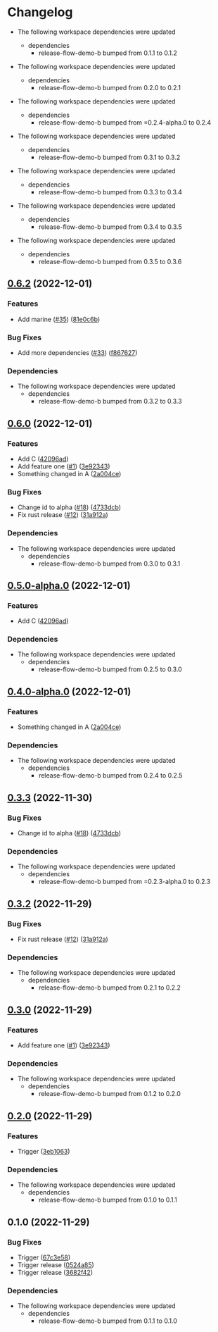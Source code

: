 # Changelog

* The following workspace dependencies were updated
  * dependencies
    * release-flow-demo-b bumped from 0.1.1 to 0.1.2

* The following workspace dependencies were updated
  * dependencies
    * release-flow-demo-b bumped from 0.2.0 to 0.2.1

* The following workspace dependencies were updated
  * dependencies
    * release-flow-demo-b bumped from =0.2.4-alpha.0 to 0.2.4

* The following workspace dependencies were updated
  * dependencies
    * release-flow-demo-b bumped from 0.3.1 to 0.3.2

* The following workspace dependencies were updated
  * dependencies
    * release-flow-demo-b bumped from 0.3.3 to 0.3.4

* The following workspace dependencies were updated
  * dependencies
    * release-flow-demo-b bumped from 0.3.4 to 0.3.5

* The following workspace dependencies were updated
  * dependencies
    * release-flow-demo-b bumped from 0.3.5 to 0.3.6

## [0.6.2](https://github.com/fluencelabs/release-flow-demo/compare/release-flow-demo-a-v0.6.1...release-flow-demo-a-v0.6.2) (2022-12-01)


### Features

* Add marine ([#35](https://github.com/fluencelabs/release-flow-demo/issues/35)) ([81e0c6b](https://github.com/fluencelabs/release-flow-demo/commit/81e0c6b516205e346950556716a099e3d56c3e4d))


### Bug Fixes

* Add more dependencies ([#33](https://github.com/fluencelabs/release-flow-demo/issues/33)) ([f867627](https://github.com/fluencelabs/release-flow-demo/commit/f867627c3fa6787da764d602369b79cf8796383f))


### Dependencies

* The following workspace dependencies were updated
  * dependencies
    * release-flow-demo-b bumped from 0.3.2 to 0.3.3

## [0.6.0](https://github.com/fluencelabs/release-flow-demo/compare/release-flow-demo-a-v0.5.0...release-flow-demo-a-v0.6.0) (2022-12-01)


### Features

* Add C ([42096ad](https://github.com/fluencelabs/release-flow-demo/commit/42096ad81ea2ded2f50c7ebfe8434c743dc6375b))
* Add feature one ([#1](https://github.com/fluencelabs/release-flow-demo/issues/1)) ([3e92343](https://github.com/fluencelabs/release-flow-demo/commit/3e923430ee160178a82a431b6b572c1900953d06))
* Something changed in A ([2a004ce](https://github.com/fluencelabs/release-flow-demo/commit/2a004ce9049cd90e221387f7c054356640688f3f))


### Bug Fixes

* Change id to alpha ([#18](https://github.com/fluencelabs/release-flow-demo/issues/18)) ([4733dcb](https://github.com/fluencelabs/release-flow-demo/commit/4733dcb774e602c866fcdb28ebb286e9cec72be5))
* Fix rust release ([#12](https://github.com/fluencelabs/release-flow-demo/issues/12)) ([31a912a](https://github.com/fluencelabs/release-flow-demo/commit/31a912a707a2a46d00c71c5a8fc5b0cd05123433))


### Dependencies

* The following workspace dependencies were updated
  * dependencies
    * release-flow-demo-b bumped from 0.3.0 to 0.3.1

## [0.5.0-alpha.0](https://github.com/fluencelabs/release-flow-demo/compare/release-flow-demo-a-v0.4.0-alpha.0...release-flow-demo-a-v0.5.0-alpha.0) (2022-12-01)


### Features

* Add C ([42096ad](https://github.com/fluencelabs/release-flow-demo/commit/42096ad81ea2ded2f50c7ebfe8434c743dc6375b))


### Dependencies

* The following workspace dependencies were updated
  * dependencies
    * release-flow-demo-b bumped from 0.2.5 to 0.3.0

## [0.4.0-alpha.0](https://github.com/fluencelabs/release-flow-demo/compare/release-flow-demo-a-v0.3.5-alpha.0...release-flow-demo-a-v0.4.0-alpha.0) (2022-12-01)


### Features

* Something changed in A ([2a004ce](https://github.com/fluencelabs/release-flow-demo/commit/2a004ce9049cd90e221387f7c054356640688f3f))


### Dependencies

* The following workspace dependencies were updated
  * dependencies
    * release-flow-demo-b bumped from 0.2.4 to 0.2.5

## [0.3.3](https://github.com/fluencelabs/release-flow-demo/compare/release-flow-demo-a-v0.3.2...release-flow-demo-a-v0.3.3) (2022-11-30)


### Bug Fixes

* Change id to alpha ([#18](https://github.com/fluencelabs/release-flow-demo/issues/18)) ([4733dcb](https://github.com/fluencelabs/release-flow-demo/commit/4733dcb774e602c866fcdb28ebb286e9cec72be5))


### Dependencies

* The following workspace dependencies were updated
  * dependencies
    * release-flow-demo-b bumped from =0.2.3-alpha.0 to 0.2.3

## [0.3.2](https://github.com/fluencelabs/release-flow-demo/compare/release-flow-demo-a-v0.3.1...release-flow-demo-a-v0.3.2) (2022-11-29)


### Bug Fixes

* Fix rust release ([#12](https://github.com/fluencelabs/release-flow-demo/issues/12)) ([31a912a](https://github.com/fluencelabs/release-flow-demo/commit/31a912a707a2a46d00c71c5a8fc5b0cd05123433))


### Dependencies

* The following workspace dependencies were updated
  * dependencies
    * release-flow-demo-b bumped from 0.2.1 to 0.2.2

## [0.3.0](https://github.com/fluencelabs/release-flow-demo/compare/release-flow-demo-a-v0.2.1...release-flow-demo-a-v0.3.0) (2022-11-29)


### Features

* Add feature one ([#1](https://github.com/fluencelabs/release-flow-demo/issues/1)) ([3e92343](https://github.com/fluencelabs/release-flow-demo/commit/3e923430ee160178a82a431b6b572c1900953d06))


### Dependencies

* The following workspace dependencies were updated
  * dependencies
    * release-flow-demo-b bumped from 0.1.2 to 0.2.0

## [0.2.0](https://github.com/nahsi/release-flow-demo/compare/release-flow-demo-a-v0.1.0...release-flow-demo-a-v0.2.0) (2022-11-29)


### Features

* Trigger ([3eb1063](https://github.com/nahsi/release-flow-demo/commit/3eb10631edacc12dee1f336f696c9cc6382bd058))


### Dependencies

* The following workspace dependencies were updated
  * dependencies
    * release-flow-demo-b bumped from 0.1.0 to 0.1.1

## 0.1.0 (2022-11-29)


### Bug Fixes

* Trigger ([67c3e58](https://github.com/nahsi/release-flow-demo/commit/67c3e58e75d40724ead8cdfd218cc216bbd57e18))
* Trigger release ([0524a85](https://github.com/nahsi/release-flow-demo/commit/0524a85a2fe07dc6b26e1ea5c040b7201f060288))
* Trigger release ([3682f42](https://github.com/nahsi/release-flow-demo/commit/3682f4208b7aa7f3f6d7e39efcb9962a983fb24a))


### Dependencies

* The following workspace dependencies were updated
  * dependencies
    * release-flow-demo-b bumped from 0.1.1 to 0.1.0
